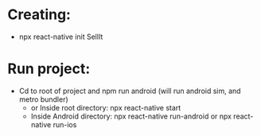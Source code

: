 # Creating:
 - npx react-native init SellIt
# Run project:
- Cd to root of project and npm run android (will run android sim, and metro bundler)
  - or Inside root directory: npx react-native start
  - Inside Android directory: npx react-native run-android or npx react-native run-ios


